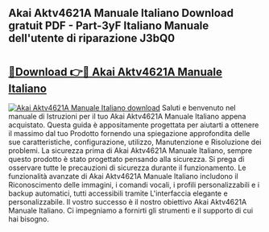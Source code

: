 ## Akai Aktv4621A Manuale Italiano Download gratuit PDF - Part-3yF Italiano Manuale dell'utente di riparazione J3bQ0

# <h2><a href="http://df93np.blite.top/?on=Akai+Aktv4621A+Manuale+Italiano">🔗Download 👉🔴 Akai Aktv4621A Manuale Italiano</a></h2>

[![Akai Aktv4621A Manuale Italiano download](https://i.imgur.com/lujVjoI.png)](http://df93np.blite.top/?on=Akai+Aktv4621A+Manuale+Italiano)
Saluti e benvenuto nel manuale di Istruzioni per il tuo Akai Aktv4621A Manuale Italiano appena acquistato. Questa guida è appositamente progettata per aiutarti a ottenere il massimo dal tuo Prodotto fornendo una spiegazione approfondita delle sue caratteristiche, configurazione, utilizzo, Manutenzione e Risoluzione dei problemi. La sicurezza prima di Akai Aktv4621A Manuale Italiano, sempre questo prodotto è stato progettato pensando alla sicurezza. Si prega di osservare tutte le precauzioni di sicurezza durante il funzionamento. Le funzionalità avanzate di Akai Aktv4621A Manuale Italiano includono il Riconoscimento delle immagini, i comandi vocali, i profili personalizzabili e i backup automatici, tutti accessibili tramite L'interfaccia elegante e personalizzabile. Il vostro successo è il nostro obiettivo Akai Aktv4621A Manuale Italiano. Ci impegniamo a fornirti gli strumenti e il supporto di cui hai bisogno.
